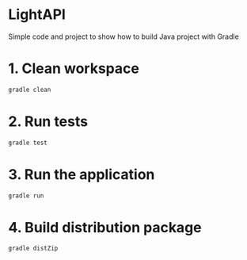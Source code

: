 # LightAPI
Simple code and project to show how to build Java project with Gradle

# 1. Clean workspace
```bash
gradle clean
```

# 2. Run tests
```bash
gradle test
```

# 3. Run the application
```bash
gradle run
```

# 4. Build distribution package
```bash
gradle distZip
```
